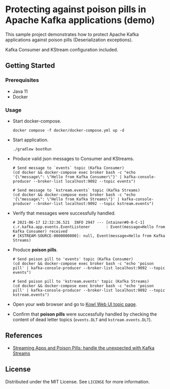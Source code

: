 # Protecting against poison pills in Apache Kafka applications (demo)

This sample project demonstrates how to protect Apache Kafka applications against poison pills (Deserialization exceptions).

Kafka Consumer and KStream configuration included.

## Getting Started

### Prerequisites

* Java 11
* Docker

### Usage

* Start docker-compose.
  ```shell
  docker compose -f docker/docker-compose.yml up -d
  ```

* Start application.
  ```shell
  ./gradlew bootRun
  ```

* Produce valid json messages to Consumer and KStreams.
  ```shell
  # Send message to `events` topic (Kafka Consumer)
  (cd docker && docker-compose exec broker bash -c "echo '{\"message\": \"Hello from Kafka Consumer\"}' | kafka-console-producer --broker-list localhost:9092 --topic events")
  
  # Send message to `kstream.events` topic (Kafka Streams)
  (cd docker && docker-compose exec broker bash -c "echo '{\"message\": \"Hello from Kafka Streams\"}' | kafka-console-producer --broker-list localhost:9092 --topic kstream.events")
  ```

* Verify that messages were successfully handled.
  ```shell
  # 2021-06-17 12:32:36.521  INFO 2947 --- [ntainer#0-0-C-1] c.r.kafka.app.events.EventListener       : Event(message=Hello from Kafka Consumer) received
  # [KSTREAM-SOURCE-0000000000]: null, Event(message=Hello from Kafka Streams)
  ```

* Produce **poison pills**.
  ```shell
  # Send poison pill to 'events' topic (Kafka Consumer)
  (cd docker && docker-compose exec broker bash -c "echo 'poison pill' | kafka-console-producer --broker-list localhost:9092 --topic events")
   
  # Send poison pill to 'kstream.events' topic (Kafka Streams)
  (cd docker && docker-compose exec broker bash -c "echo 'poison pill' | kafka-console-producer --broker-list localhost:9092 --topic kstream.events")
  ```

* Open your web browser and go to [Kowl Web UI topic page](http://localhost:8080/topics).

* Confirm that **poison pills** were successfully handled by checking the content of dead letter topics (`events.DLT`
  and `kstream.events.DLT`).
  
## References

* [Streaming Apps and Poison Pills: handle the unexpected with Kafka Streams](https://www.confluent.io/kafka-summit-san-francisco-2019/streaming-apps-and-poison-pills-handle-the-unexpected-with-kafka-streams/)

## License

Distributed under the MIT License. See `LICENSE` for more information.
